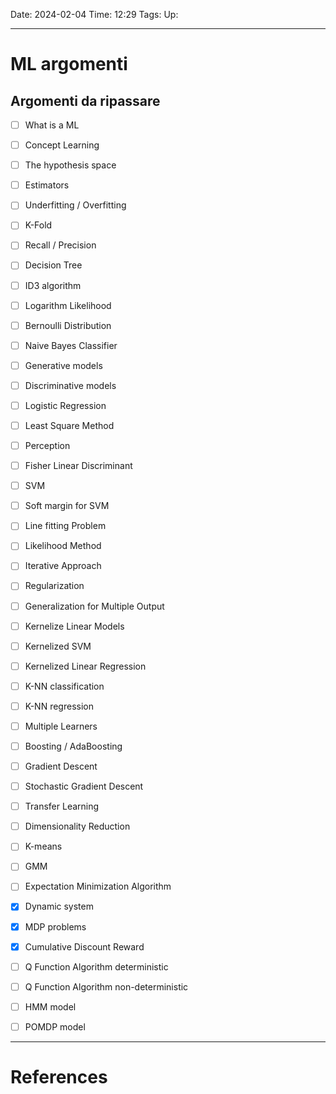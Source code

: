 Date: 2024-02-04
Time: 12:29
Tags:
Up: 

---
# ML argomenti

## Argomenti da ripassare

- [ ] What is a ML
- [ ] Concept Learning
- [ ] The hypothesis space
- [ ] Estimators
- [ ] Underfitting / Overfitting
- [ ] K-Fold
- [ ] Recall / Precision
- [ ] Decision Tree
- [ ] ID3 algorithm
- [ ] Logarithm Likelihood
- [ ] Bernoulli Distribution
- [ ] Naive Bayes Classifier
- [ ] Generative models
- [ ] Discriminative models
- [ ] Logistic Regression
- [ ] Least Square Method
- [ ] Perception
- [ ] Fisher Linear Discriminant
- [ ] SVM
- [ ] Soft margin for SVM
- [ ] Line fitting Problem
- [ ] Likelihood Method
- [ ] Iterative Approach
- [ ] Regularization
- [ ] Generalization for Multiple Output
- [ ] Kernelize Linear Models
- [ ] Kernelized SVM
- [ ] Kernelized Linear Regression
- [ ] K-NN classification
- [ ] K-NN regression
- [ ] Multiple Learners
- [ ] Boosting / AdaBoosting
- [ ] Gradient Descent
- [ ] Stochastic Gradient Descent
- [ ] Transfer Learning
- [ ] Dimensionality Reduction
- [ ] K-means
- [ ] GMM
- [ ] Expectation Minimization Algorithm
- [x] Dynamic system
- [x] MDP problems
- [x] Cumulative Discount Reward
- [ ] Q Function Algorithm deterministic
- [ ] Q Function Algorithm non-deterministic
- [ ] HMM model
- [ ] POMDP model




---
# References
